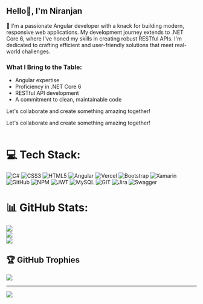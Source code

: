 ## Hello👋, I'm Niranjan

👋 I'm a passionate Angular developer with a knack for building modern, responsive web applications. My development journey extends to .NET Core 6, where I've honed my skills in creating robust RESTful APIs. I'm dedicated to crafting efficient and user-friendly solutions that meet real-world challenges.

### What I Bring to the Table:
- Angular expertise
- Proficiency in .NET Core 6
- RESTful API development
- A commitment to clean, maintainable code

Let's collaborate and create something amazing together!

Let's collaborate and create something amazing together!
<br><br>
# 💻 Tech Stack:
![C#](https://img.shields.io/badge/c%23-%23239120.svg?style=for-the-badge&logo=c-sharp&logoColor=white) ![CSS3](https://img.shields.io/badge/css3-%231572B6.svg?style=for-the-badge&logo=css3&logoColor=white) ![HTML5](https://img.shields.io/badge/html5-%23E34F26.svg?style=for-the-badge&logo=html5&logoColor=white) ![Angular](https://img.shields.io/badge/angular-%23DD0031.svg?style=for-the-badge&logo=angular&logoColor=white) ![Vercel](https://img.shields.io/badge/vercel-%23000000.svg?style=for-the-badge&logo=vercel&logoColor=white) ![Bootstrap](https://img.shields.io/badge/bootstrap-%23563D7C.svg?style=for-the-badge&logo=bootstrap&logoColor=white) ![Xamarin](https://img.shields.io/badge/Xamarin-3199DC?style=for-the-badge&logo=xamarin&logoColor=white) ![GitHub](https://img.shields.io/badge/GitHub-%23121011.svg?style=for-the-badge&logo=github&logoColor=white) ![NPM](https://img.shields.io/badge/NPM-%23000000.svg?style=for-the-badge&logo=npm&logoColor=white) ![JWT](https://img.shields.io/badge/JWT-black?style=for-the-badge&logo=JSON%20web%20tokens) ![MySQL](https://img.shields.io/badge/mysql-%2300f.svg?style=for-the-badge&logo=mysql&logoColor=white) ![GIT](https://img.shields.io/badge/Git-fc6d26?style=for-the-badge&logo=git&logoColor=white) ![Jira](https://img.shields.io/badge/jira-%230A0FFF.svg?style=for-the-badge&logo=jira&logoColor=white) ![Swagger](https://img.shields.io/badge/-Swagger-%23Clojure?style=for-the-badge&logo=swagger&logoColor=white)
# 📊 GitHub Stats:
![](https://github-readme-stats.vercel.app/api?username=niranjan-bhat&theme=default&hide_border=false&include_all_commits=true&count_private=true)<br/>
![](https://github-readme-streak-stats.herokuapp.com/?user=niranjan-bhat&theme=default&hide_border=false)<br/>
![](https://github-readme-stats.vercel.app/api/top-langs/?username=niranjan-bhat&theme=default&hide_border=false&include_all_commits=true&count_private=true&layout=compact)

## 🏆 GitHub Trophies
![](https://github-profile-trophy.vercel.app/?username=niranjan-bhat&theme=radical&no-frame=false&no-bg=true&margin-w=4)

---
[![](https://visitcount.itsvg.in/api?id=niranjan-bhat&icon=0&color=0)](https://visitcount.itsvg.in)

<!-- Proudly created with GPRM ( https://gprm.itsvg.in ) -->
